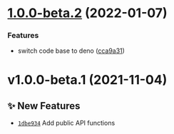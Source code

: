 # [1.0.0-beta.2](https://github.com/coinset/gmocoin/compare/v1.0.0-beta.1...v1.0.0-beta.2) (2022-01-07)


### Features

* switch code base to deno ([cca9a31](https://github.com/coinset/gmocoin/commit/cca9a31489911043e7c2054192712ae0e36e4f84))

# v1.0.0-beta.1 (2021-11-04)

## ✨ New Features

- [`1dbe934`](https://github.com/coinset/gmocoin/commit/1dbe934) Add public API functions

